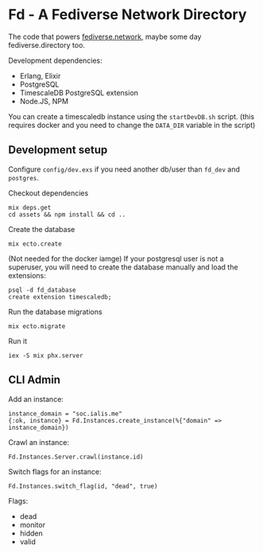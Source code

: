 # Fd - A Fediverse Network Directory

The code that powers [fediverse.network](https://fediverse.network), maybe some day fediverse.directory too.

Development dependencies:

* Erlang, Elixir
* PostgreSQL
* TimescaleDB PostgreSQL extension
* Node.JS, NPM

You can create a timescaledb instance using the `startDevDB.sh` script. (this requires docker and you need to change the `DATA_DIR` variable in the script)

## Development setup

Configure `config/dev.exs` if you need another db/user than `fd_dev` and `postgres`.

Checkout dependencies

    mix deps.get
    cd assets && npm install && cd ..

Create the database

    mix ecto.create

(Not needed for the docker iamge) If your postgresql user is not a superuser, you will need to create the database manually and load the extensions:

    psql -d fd_database
    create extension timescaledb;

Run the database migrations

    mix ecto.migrate

Run it

    iex -S mix phx.server

## CLI Admin

Add an instance:

    instance_domain = "soc.ialis.me"
    {:ok, instance} = Fd.Instances.create_instance(%{"domain" => instance_domain})

Crawl an instance:

    Fd.Instances.Server.crawl(instance.id)

Switch flags for an instance:

    Fd.Instances.switch_flag(id, "dead", true)

Flags:

* dead
* monitor
* hidden
* valid

